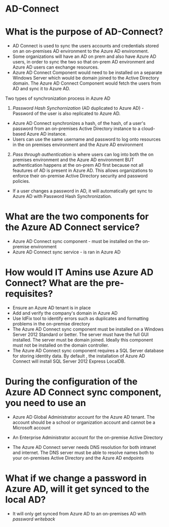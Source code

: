 # AD-Connect

# What is the purpose of AD-Connect?
- AD Connect is used to sync the users accounts and credentials stored on an on-premises AD environment to the Azure AD environment.
- Some organizations will have an AD on prem and also have Azure AD users, in order to sync the two so that on-prem AD environment and Azure AD users can exchange resources.
- Azure AD Connect Component would need to be installed on a separate Windows Server which would be domain joined to the Active Directory domain. The Azure AD Connect Component would fetch the users from AD and sync it to Azure AD.




Two types of synchronization process in Azure AD
1. <em> Password Hash Synchornization </em> (AD duplicated to Azure AD) - Password of the user is also replicated to Azure AD.
- Azure AD Connect synchronizes a hash, of the hash, of a user's password from an on-premises Active Directory instance to a cloud-based Azure AD instance.
- Users can use the same username and password to log onto resources in the on premises environment and the Azure AD environment
2. <em> Pass through authentication </em> is where users can log into both the on premises environment and the Azure AD environment BUT authentication happens at the on-prem AD first because not all feautures of AD is present in Azure AD. This allows organizations to enforce their on-premise Active Directory security and password policies.

- If a user changes a password in AD, it will automatically get sync to Azure AD with Password Hash Synchronization.

# What are the two components for the Azure AD Connect service?
- Azure AD Connect sync component - must be installed on the on-premise environment
- Azure AD Connect sync service - is ran in Azure AD

# How would IT Amins use Azure AD Connect? What are the pre-requisites?
- Ensure an Azure AD tenant is in place
- Add and verify the company's domain in Azure AD
- Use IdFix tool to identify errors such as duplicates and formatting problems in the on-premise directory
- The Azure AD Connect sync component must be installed on a Windows Server 2012 Standard or better. The server must have the full GUI installed. The server must be domain joined. Ideally this component must not be installed on the domain controller.
- The Azure AD Connect sync component requires a SQL Server database for storing identity data. By default , the installation of Azure AD Connect will install SQL Server 2012 Express LocalDB.

# During the configuration of the Azure AD Connect sync component, you need to use an

- Azure AD Global Administrator account for the Azure AD tenant. The account should be a school or organization account and cannot be a Microsoft account

- An Enterprise Administrator account for the on-premise Active Directory

- The Azure AD Connect server needs DNS resolution for both intranet and internet. The DNS server must be able to resolve names both to your on-premises Active Directory and the Azure AD endpoints


# What if we change a password in Azure AD, will it get synced to the local AD? 
- It will only get synced from Azure AD to an on-premises AD with <em> password writeback </em>


